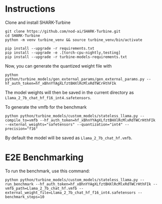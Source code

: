 # Instructions

Clone and install SHARK-Turbine
```
git clone https://github.com/nod-ai/SHARK-Turbine.git
cd SHARK-Turbine
python -m venv turbine_venv && source turbine_venv/bin/activate

pip install --upgrade -r requirements.txt
pip install --upgrade -e .[torch-cpu-nightly,testing]
pip install --upgrade -r turbine-models-requirements.txt
```

Now, you can generate the quantized weight file with
```
python python/turbine_models/gen_external_params/gen_external_params.py --hf_auth_token=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
```
The model weights will then be saved in the current directory as `Llama_2_7b_chat_hf_f16_int4.safetensors`.

To generate the vmfb for the benchmark
```
python python/turbine_models/custom_models/stateless_llama.py --compile_to=vmfb --hf_auth_token=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 --external_weights="safetensors" --quantization="int4" --precision="f16"
```
By default the model will be saved as `Llama_2_7b_chat_hf.vmfb`.


# E2E Benchmarking

To run the benchmark, use this command:

```
python python/turbine_models/custom_models/stateless_llama.py --run_benchmark --hf_auth_token=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 --vmfb_path=Llama_2_7b_chat_hf.vmfb --external_weight_file=Llama_2_7b_chat_hf_f16_int4.safetensors --benchmark_steps=10
```
